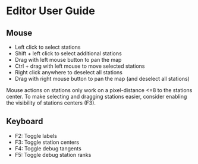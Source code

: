 # Editor User Guide

## Mouse
* Left click to select stations
* Shift + left click to select additional stations
* Drag with left mouse button to pan the map
* Ctrl + drag with left mouse to move selected stations
* Right click anywhere to deselect all stations
* Drag with right mouse button to pan the map (and deselect all stations)

Mouse actions on stations only work on a pixel-distance <=8 to the stations
center. To make selecting and dragging stations easier, consider enabling
the visibility of stations centers (F3).

## Keyboard
* F2: Toggle labels
* F3: Toggle station centers
* F4: Toggle debug tangents
* F5: Toggle debug station ranks
